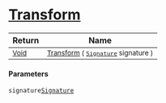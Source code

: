 # [Transform](./FillPenUpDurations-100663741.md)



| Return | Name | 
| --- | --- | 
| <sub>[Void](https://docs.microsoft.com/en-us/dotnet/api/System.Void)</sub>| <sub>[Transform](./FillPenUpDurations-100663741.md) ( [`Signature`](./../../../../Signature.md) signature )</sub>| <br>


#### Parameters
 `signature`[`Signature`](./../../../../Signature.md)